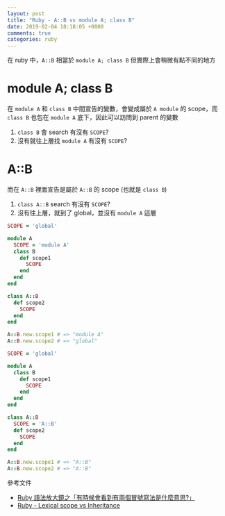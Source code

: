 ```yaml
---
layout: post
title: "Ruby - A::B vs module A; class B"
date: 2019-02-04 18:18:05 +0800
comments: true
categories: ruby
---
```


<!-- more -->

在 ruby 中，`A::B` 相當於 `module A; class B` 但實際上會稍微有點不同的地方

# module A; class B

在 `module A` 和 `class B` 中間宣告的變數，會變成屬於 `A module` 的 scope，而 `class B` 也包在 `module A` 底下，因此可以訪問到 parent 的變數

1. `class B` 會 search 有沒有 `SCOPE`?
2. 沒有就往上層找 `module A` 有沒有 `SCOPE`?

# A::B

而在 `A::B` 裡面宣告是屬於 `A::B` 的 scope (也就是 `class B`)

1. `class A::B` search 有沒有 `SCOPE`?
2. 沒有往上層，就到了 global，並沒有 `module A` 這層

```ruby
SCOPE = 'global'

module A
  SCOPE = 'module A'
  class B
    def scope1
      SCOPE
    end
  end
end

class A::B
  def scope2
    SCOPE
  end
end

A::B.new.scope1 # => "module A"
A::B.new.scope2 # => "global"
```

```ruby
SCOPE = 'global'

module A
  class B
    def scope1
      SCOPE
    end
  end
end

class A::B
  SCOPE = 'A::B'
  def scope2
    SCOPE
  end
end

A::B.new.scope1 # => "A::B"
A::B.new.scope2 # => "A::B"
```

參考文件

* [Ruby 語法放大鏡之「有時候會看到有兩個冒號寫法是什麼意思?」](https://kaochenlong.com/2015/04/19/namespace/)
* [Ruby - Lexical scope vs Inheritance](https://stackoverflow.com/questions/15119724/ruby-lexical-scope-vs-inheritance)
